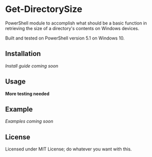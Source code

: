 # Get-DirectorySize

PowerShell module to accomplish what should be a basic function in retrieving the size of a directory's contents on Windows devices.

Built and tested on PowerShell version 5.1 on Windows 10.

## Installation

*Install guide coming soon*

## Usage

**More testing needed**

## Example

*Examples coming soon*

## License

Licensed under MIT License; do whatever you want with this.
